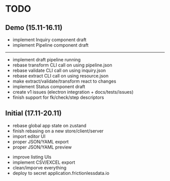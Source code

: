 # TODO

## Demo (15.11-16.11)

+ implement Inquiry component draft
+ implement Pipeline component draft
---
+ implement draft pipeline running
+ rebase transform CLI call on using pipeline.json
+ rebase validate CLI call on using inquiry.json
+ rebase extract CLI call on using resource.json
+ make extract/validate/transform react to changes
+ implement Status component draft
+ create v1 issues (electron integration + docs/tests/issues)
+ finish support for fk/check/step descriptors

## Initial (17.11-20.11)

+ rebase global app state on zustand
+ finish rebasing on a new store/client/server
+ import editor UI
+ proper JSON/YAML export
+ proper JSON/YAML preview
- improve listing UIs
- implement CSV/EXCEL export
- clean/imporve everything
- deploy to secret application.frictionlessdata.io
